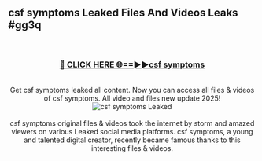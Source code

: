 ## csf symptoms Leaked Files And Videos Leaks #gg3q
<br>
<div align="center">
<h3><a href="https://watchclip.my.id/csf symptoms" rel="nofollow">🔴 CLICK HERE 🌐==►►csf symptoms</a></h3>
<br>
Get csf symptoms leaked all content. Now you can access all files & videos of csf symptoms. All video and files new update 2025!
<br>
<a href="https://watchclip.my.id/csf symptoms" rel="nofollow" data-target="animated-image.originalLink"><img src="https://i.ibb.co.com/WyWwxjT/player-gif2.gif" alt="csf symptoms Leaked" style="max-width: 100%; display: inline-block;" data-target="animated-image.originalImage"></a>
<br><br>
csf symptoms original files & videos took the internet by storm and amazed viewers on various Leaked social media platforms. csf symptoms, a young and talented digital creator, recently became famous thanks to this interesting files & videos.
</div>
<br>